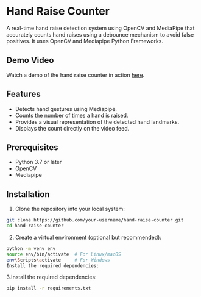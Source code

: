 # Hand Raise Counter
A real-time hand raise detection system using OpenCV and MediaPipe that accurately counts hand raises using a debounce mechanism to avoid false positives. It uses OpenCV and Mediapipe Python Frameworks.

## Demo Video
Watch a demo of the hand raise counter in action [here](https://drive.google.com/file/d/1dW3f1mMzwTGHUxLdef0812hhlvuiaOun/view?usp=drive_link).

## Features
- Detects hand gestures using Mediapipe.
- Counts the number of times a hand is raised.
- Provides a visual representation of the detected hand landmarks.
- Displays the count directly on the video feed.

## Prerequisites
- Python 3.7 or later
- OpenCV
- Mediapipe

## Installation

1. Clone the repository into your local system:
```bash
git clone https://github.com/your-username/hand-raise-counter.git
cd hand-raise-counter
```
   
2. Create a virtual environment (optional but recommended):
``` bash
python -m venv env
source env/bin/activate  # For Linux/macOS
env\Scripts\activate     # For Windows
Install the required dependencies:
```

3.Install the required dependencies:
``` bash
pip install -r requirements.txt
```

